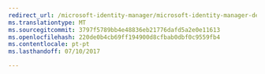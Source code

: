 ```yaml
---
redirect_url: /microsoft-identity-manager/microsoft-identity-manager-deploy
ms.translationtype: MT
ms.sourcegitcommit: 3797f5789bb4e48836eb21776dafd5a2e0e11613
ms.openlocfilehash: 220de0b4cb69ff194900d8cfbab0dbf0c9559fb4
ms.contentlocale: pt-pt
ms.lasthandoff: 07/10/2017

---
```



